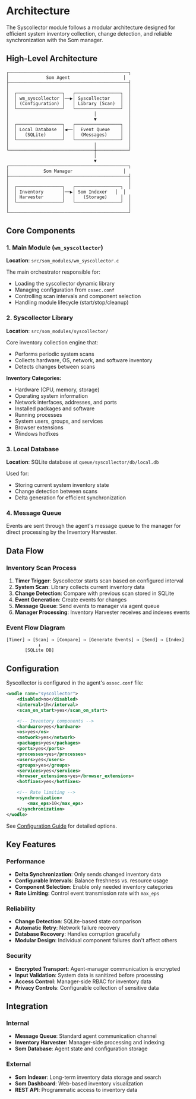 # Architecture

The Syscollector module follows a modular architecture designed for efficient system inventory collection, change detection, and reliable synchronization with the Som manager.

## High-Level Architecture

```
┌─────────────────────────────────────────────┐
│              Som Agent                    │
├─────────────────────────────────────────────┤
│                                             │
│  ┌─────────────────┐   ┌─────────────────┐  │
│  │ wm_syscollector │──▶│ Syscollector    │  │
│  │ (Configuration) │   │ Library (Scan)  │  │
│  └─────────────────┘   └─────────────────┘  │
│                                │            │
│                                ▼            │
│  ┌─────────────────┐   ┌─────────────────┐  │
│  │ Local Database  │◀──│  Event Queue    │  │
│  │   (SQLite)      │   │  (Messages)     │  │
│  └─────────────────┘   └─────────────────┘  │
│                                │            │
└────────────────────────────────┼────────────┘
                                 │
                                 ▼
┌─────────────────────────────────────────────┐
│             Som Manager                   │
├─────────────────────────────────────────────┤
│                                             │
│  ┌─────────────────┐   ┌─────────────────┐  │
│  │ Inventory       │──▶│ Som Indexer   │  │
│  │ Harvester       │   │   (Storage)     │  │
│  └─────────────────┘   └─────────────────┘  │
│                                             │
└─────────────────────────────────────────────┘
```

## Core Components

### 1. Main Module (`wm_syscollector`)

**Location**: `src/som_modules/wm_syscollector.c`

The main orchestrator responsible for:
- Loading the syscollector dynamic library
- Managing configuration from `ossec.conf`
- Controlling scan intervals and component selection
- Handling module lifecycle (start/stop/cleanup)

### 2. Syscollector Library

**Location**: `src/som_modules/syscollector/`

Core inventory collection engine that:
- Performs periodic system scans
- Collects hardware, OS, network, and software inventory
- Detects changes between scans

**Inventory Categories:**
- Hardware (CPU, memory, storage)
- Operating system information
- Network interfaces, addresses, and ports
- Installed packages and software
- Running processes
- System users, groups, and services
- Browser extensions
- Windows hotfixes

### 3. Local Database

**Location**: SQLite database at `queue/syscollector/db/local.db`

Used for:
- Storing current system inventory state
- Change detection between scans
- Delta generation for efficient synchronization

### 4. Message Queue

Events are sent through the agent's message queue to the manager for direct processing by the Inventory Harvester.

## Data Flow

### Inventory Scan Process

1. **Timer Trigger**: Syscollector starts scan based on configured interval
2. **System Scan**: Library collects current inventory data
3. **Change Detection**: Compare with previous scan stored in SQLite
4. **Event Generation**: Create events for changes
5. **Message Queue**: Send events to manager via agent queue
6. **Manager Processing**: Inventory Harvester receives and indexes events

### Event Flow Diagram

```
[Timer] → [Scan] → [Compare] → [Generate Events] → [Send] → [Index]
            ↓
       [SQLite DB]
```

## Configuration

Syscollector is configured in the agent's `ossec.conf` file:

```xml
<wodle name="syscollector">
    <disabled>no</disabled>
    <interval>1h</interval>
    <scan_on_start>yes</scan_on_start>

    <!-- Inventory components -->
    <hardware>yes</hardware>
    <os>yes</os>
    <network>yes</network>
    <packages>yes</packages>
    <ports>yes</ports>
    <processes>yes</processes>
    <users>yes</users>
    <groups>yes</groups>
    <services>yes</services>
    <browser_extensions>yes</browser_extensions>
    <hotfixes>yes</hotfixes>

    <!-- Rate limiting -->
    <synchronization>
        <max_eps>10</max_eps>
    </synchronization>
</wodle>
```

See [Configuration Guide](configuration.md) for detailed options.

## Key Features

### Performance
- **Delta Synchronization**: Only sends changed inventory data
- **Configurable Intervals**: Balance freshness vs. resource usage
- **Component Selection**: Enable only needed inventory categories
- **Rate Limiting**: Control event transmission rate with `max_eps`

### Reliability
- **Change Detection**: SQLite-based state comparison
- **Automatic Retry**: Network failure recovery
- **Database Recovery**: Handles corruption gracefully
- **Modular Design**: Individual component failures don't affect others

### Security
- **Encrypted Transport**: Agent-manager communication is encrypted
- **Input Validation**: System data is sanitized before processing
- **Access Control**: Manager-side RBAC for inventory data
- **Privacy Controls**: Configurable collection of sensitive data

## Integration

### Internal
- **Message Queue**: Standard agent communication channel
- **Inventory Harvester**: Manager-side processing and indexing
- **Som Database**: Agent state and configuration storage

### External
- **Som Indexer**: Long-term inventory data storage and search
- **Som Dashboard**: Web-based inventory visualization
- **REST API**: Programmatic access to inventory data